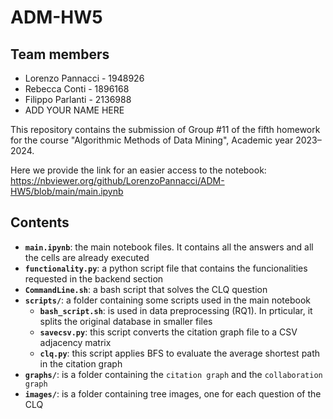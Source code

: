 # ADM-HW5

## Team members
* Lorenzo Pannacci - 1948926
* Rebecca Conti - 1896168
* Filippo Parlanti - 2136988
* ADD YOUR NAME HERE

This repository contains the submission of Group #11 of the fifth homework for the course "Algorithmic Methods of Data Mining", Academic year 2023–2024.

Here we provide the link for an easier access to the notebook: https://nbviewer.org/github/LorenzoPannacci/ADM-HW5/blob/main/main.ipynb

## Contents

* __`main.ipynb`__: the main notebook files. It contains all the answers and all the cells are already executed
* __`functionality.py`__: a python script file that contains the funcionalities requested in the backend section
* __`CommandLine.sh`__: a bash script that solves the CLQ question
* __`scripts/`__: a folder containing some scripts used in the main notebook
  * __`bash_script.sh`__: is used in data preprocessing (RQ1). In prticular, it splits the original database in smaller files
  * __`savecsv.py`__: this script converts the citation graph file to a CSV adjacency matrix
  * __`clq.py`__: this script applies BFS to evaluate the average shortest path in the citation graph
* __`graphs/`__: is a folder containing the `citation graph` and the `collaboration graph`
* __`images/`__:  is a folder containing tree images, one for each question of the CLQ